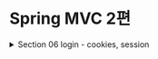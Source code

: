 # Spring MVC 2편

<details>
<summary>Section 06 login - cookies, session</summary>
<div markdown="1">

## 로그인 요구 사항
- ![img.png](img.png)
- ![img_1.png](img_1.png)
- ![img_2.png](img_2.png)

## 프로젝트 생성
- 도메인이 가장 중요하다!
- 도메인 = 화면, UI, 기술 인프라 등등의 영역을 제외한 시스템이 구현해야 하는 핵심 비즈니스 업무 영역을 말한다.
- 향후 web을 다른 기술로 바꾸어도 (api로 바꾸더라도, ssr로 바꾸더라도) 도메인은 그대로 유지될 수 있어야 한다.
- 그러기 위해서 중요한 것은 단방향 의존관계 설정이다. (단방향으로 흘러가도록 설계해야 잘 설계한 것)
- web은 domain을 알고있지만 domain은 web을 모르도록 설계해야 한다. 
- 이것을 web은 domain을 의존하지만 domain은 web을 의존하지 않는다고 표현한다.

## 홈화면 개발 및 회원 가입 개발
#### HomeController - home()수정
```java
@GetMapping("/")
public String home() {
 return "home";
}
```

#### templates/home.html
```html
<!DOCTYPE HTML>
<html xmlns:th="http://www.thymeleaf.org">
<head>
    <meta charset="utf-8">
    <link th:href="@{/css/bootstrap.min.css}"
          href="css/bootstrap.min.css" rel="stylesheet">
</head>
<body>
<div class="container" style="max-width: 600px">
    <div class="py-5 text-center">
        <h2>홈 화면</h2>
    </div>
    <div class="row">
        <div class="col">
            <button class="w-100 btn btn-secondary btn-lg" type="button"
                    th:onclick="|location.href='@{/members/add}'|">
                회원 가입
            </button>
        </div>
        <div class="col">
            <button class="w-100 btn btn-dark btn-lg"
                    onclick="location.href='items.html'"
                    th:onclick="|location.href='@{/login}'|" type="button">
                로그인
            </button>
        </div>
    </div>
    <hr class="my-4">
</div> <!-- /container -->
</body>
</html>

```

#### Member
```java
package hello.login.domain.member;
import lombok.Data;
import javax.validation.constraints.NotEmpty;
@Data
public class Member {
    private Long id;
    @NotEmpty
    private String loginId; //로그인 ID
    @NotEmpty
    private String name; //사용자 이름
    @NotEmpty
    private String password;
}
```
#### MemberRepository
```java
package hello.login.domain.member;
import lombok.extern.slf4j.Slf4j;
import org.springframework.stereotype.Repository;
import java.util.*;
/**
 * 동시성 문제가 고려되어 있지 않음, 실무에서는 ConcurrentHashMap, AtomicLong 사용 고려
 */
@Slf4j
@Repository
public class MemberRepository {
    private static Map<Long, Member> store = new HashMap<>(); //static 사용
    private static long sequence = 0L; //static 사용
    public Member save(Member member) {
        member.setId(++sequence);
        log.info("save: member={}", member);
        store.put(member.getId(), member);
        return member;
    }
    public Member findById(Long id) {
        return store.get(id);
    }
    public Optional<Member> findByLoginId(String loginId) {
        return findAll().stream()
                .filter(m -> m.getLoginId().equals(loginId))
                .findFirst();
    }
    public List<Member> findAll() {
        return new ArrayList<>(store.values());
    }
    public void clearStore() {
        store.clear();
    }
}
```

#### MemberController
```java
package hello.login.web.member;
import hello.login.domain.member.Member;
import hello.login.domain.member.MemberRepository;
import lombok.RequiredArgsConstructor;
import org.springframework.stereotype.Controller;
import org.springframework.validation.BindingResult;
import org.springframework.web.bind.annotation.GetMapping;
import org.springframework.web.bind.annotation.ModelAttribute;
import org.springframework.web.bind.annotation.PostMapping;
import org.springframework.web.bind.annotation.RequestMapping;
import javax.validation.Valid;
@Controller
@RequiredArgsConstructor
@RequestMapping("/members")
public class MemberController {
    private final MemberRepository memberRepository;
    @GetMapping("/add")
    public String addForm(@ModelAttribute("member") Member member) {
        return "members/addMemberForm";
    }
    @PostMapping("/add")
    public String save(@Valid @ModelAttribute Member member, BindingResult
            result) {
        if (result.hasErrors()) {
            return "members/addMemberForm";
        }
        memberRepository.save(member);
        return "redirect:/";
    }
}
```

#### 회원 가입 뷰 템플릿

```html
<!DOCTYPE HTML>
<html xmlns:th="http://www.thymeleaf.org">
<head>
    <meta charset="utf-8">
    <link th:href="@{/css/bootstrap.min.css}"
          href="../css/bootstrap.min.css" rel="stylesheet">
    <style>
 .container {
 max-width: 560px;
 }
 .field-error {
 border-color: #dc3545;
 color: #dc3545;
 }
 </style>
</head>
<body>
<div class="container">
    <div class="py-5 text-center">
        <h2>회원 가입</h2>
    </div>
    <h4 class="mb-3">회원 정보 입력</h4>
    <form action="" th:action th:object="${member}" method="post">
        <div th:if="${#fields.hasGlobalErrors()}">
            <p class="field-error" th:each="err : ${#fields.globalErrors()}"
               th:text="${err}">전체 오류 메시지</p>
        </div>
        <div>
            <label for="loginId">로그인 ID</label>
            <input type="text" id="loginId" th:field="*{loginId}" class="formcontrol"
                   th:errorclass="field-error">
            <div class="field-error" th:errors="*{loginId}" />
        </div>
        <div>
            <label for="password">비밀번호</label>
            <input type="password" id="password" th:field="*{password}"
                   class="form-control"
                   th:errorclass="field-error">
            <div class="field-error" th:errors="*{password}" />
        </div>
        <div>
            <label for="name">이름</label>
            <input type="text" id="name" th:field="*{name}" class="formcontrol"
                   th:errorclass="field-error">
            <div class="field-error" th:errors="*{name}" />
        </div>
        <hr class="my-4">
        <div class="row">
            <div class="col">
                <button class="w-100 btn btn-primary btn-lg" type="submit">회원
                    가입</button>
            </div>
            <div class="col">
                <button class="w-100 btn btn-secondary btn-lg"
                        onclick="location.href='items.html'"
                        th:onclick="|location.href='@{/}'|"
                        type="button">취소</button>
            </div>
        </div>
    </form>
</div> <!-- /container -->
</body>
</html>

```

## 로그인 개발

#### LoginService
```java
package hello.login.domain.login;

import hello.login.domain.member.Member;
import hello.login.domain.member.MemberRepository;
import lombok.RequiredArgsConstructor;
import org.springframework.stereotype.Service;

import java.util.Optional;

@Service
@RequiredArgsConstructor
public class LoginService {

    private final MemberRepository memberRepository;

    /**
     *
     * @param loginId
     * @param password
     * @return null -> 로그인 실패
     */
    public Member login(String loginId, String password) {
        return memberRepository.findByLoginId(loginId)
                .filter(m -> m.getPassword().equals(password))
                .orElse(null);
    }
}

```

#### LoginForm
```java
package hello.login.web.login;

import lombok.Data;

import javax.validation.constraints.NotEmpty;

@Data
public class LoginForm {

    @NotEmpty
    private String loginId;

    @NotEmpty
    private String password;

}

```
#### LoginController

```java
package hello.login.web.login;

import hello.login.domain.login.LoginService;
import hello.login.domain.member.Member;
import lombok.RequiredArgsConstructor;
import lombok.extern.slf4j.Slf4j;
import org.springframework.stereotype.Controller;
import org.springframework.validation.BindingResult;
import org.springframework.web.bind.annotation.GetMapping;
import org.springframework.web.bind.annotation.ModelAttribute;
import org.springframework.web.bind.annotation.PostMapping;

import javax.validation.Valid;

@Slf4j
@Controller
@RequiredArgsConstructor
public class LoginController {

    private final LoginService loginService;

    @GetMapping("/login")
    public String loginForm(@ModelAttribute("loginForm") LoginForm form) {
        return "login/loginForm";
    }

    @PostMapping("/login")
    public String login(@Valid @ModelAttribute LoginForm form, BindingResult bindingResult) {
        if (bindingResult.hasErrors()) {
            return "login/loginForm";
        }
        Member loginMember = loginService.login(form.getLoginId(), form.getPassword());

        if (loginMember == null) {
            bindingResult.reject("loginFail", "아이디 또는 비밀번호가 맞지 않습니다.");
            return "login/loginForm";
        }

        //로그인 성공 처리 TODO
        return "redirect:/";
    }

}

```

#### 로그인 폼 뷰 템플릿
```html
<!DOCTYPE HTML>
<html xmlns:th="http://www.thymeleaf.org">
<head>
    <meta charset="utf-8">
    <link th:href="@{/css/bootstrap.min.css}"
          href="../css/bootstrap.min.css" rel="stylesheet">
    <style>
 .container {
 max-width: 560px;
 }
 .field-error {
 border-color: #dc3545;
 color: #dc3545;
 }
 </style>
</head>
<body>
<div class="container">
    <div class="py-5 text-center">
        <h2>로그인</h2>
    </div>
    <form action="item.html" th:action th:object="${loginForm}" method="post">
        <div th:if="${#fields.hasGlobalErrors()}">
            <p class="field-error" th:each="err : ${#fields.globalErrors()}"
               th:text="${err}">전체 오류 메시지</p>
        </div>
        <div>
            <label for="loginId">로그인 ID</label>
            <input type="text" id="loginId" th:field="*{loginId}" class="formcontrol"
                   th:errorclass="field-error">
            <div class="field-error" th:errors="*{loginId}" />
        </div>
        <div>
            <label for="password">비밀번호</label>
            <input type="password" id="password" th:field="*{password}"
                   class="form-control"
                   th:errorclass="field-error">
            <div class="field-error" th:errors="*{password}" />
        </div>
        <hr class="my-4">
        <div class="row">
            <div class="col">
                <button class="w-100 btn btn-primary btn-lg" type="submit">
                    로그인</button>
            </div>
            <div class="col">
                <button class="w-100 btn btn-secondary btn-lg"
                        onclick="location.href='items.html'"
                        th:onclick="|location.href='@{/}'|"
                        type="button">취소</button>
            </div>
        </div>
    </form>
</div> <!-- /container -->
</body>
</html>
```

## 로그인 처리하기 - 쿠키 사용
- 쿠키를 사용해서 로그인, 로그아웃 기능을 구현해보자
- 로그인의 상태를 어떻게 유지할 수 있을까?
- 쿼리 파라미터를 계속 유지하면서 보낼 수도 있겠지만 매우 어렵고 번거로운 작업이다.
- 쿠키를 사용해보자

### 쿠키
- 서버에서 로그인에 성공하면 HTTP 응답에 쿠키를 담아서 브라우저에 전달하자.
- 그러면 브라우저는 앞으로 해당 쿠키를 지속해서 보내준다.
- ![img_3.png](img_3.png)
- ![img_4.png](img_4.png)
- 쿠키에는 영속 쿠키와 세션 쿠키가 있다.
  - 영속 쿠기: 만료 날짜를 입력하면 해당 날짜까지 유지
  - 세션 쿠키: 만료 날짜를 생략하면 브라우저 종료시 까지만 유지
- 우리는 브라우저 종료 시 로그아웃이 되길 기대함으로, 우리에게 필요한 것은 세션 쿠키이다.

#### LoginController - login()
- 로그인 성공 시 세션 쿠키를 생성하자.
```java
@PostMapping("/login")
public String login(@Valid @ModelAttribute LoginForm form, BindingResult
        bindingResult, HttpServletResponse response) {
        if (bindingResult.hasErrors()) {
            return "login/loginForm";
        }
        Member loginMember = loginService.login(form.getLoginId(),
        form.getPassword());
        log.info("login? {}", loginMember);
        if (loginMember == null) {
            bindingResult.reject("loginFail", "아이디 또는 비밀번호가 맞지 않습니다.");
            return "login/loginForm";
        }
        //로그인 성공 처리
        //쿠키에 시간 정보를 주지 않으면 세션 쿠키(브라우저 종료시 모두 종료)
        Cookie idCookie = new Cookie("memberId",
        String.valueOf(loginMember.getId()));
        response.addCookie(idCookie);
        return "redirect:/";
}

```
- 로그인에 성공하면 쿠키를 생성하고 HttpServletResponse에 싣는다.
- 쿠키 이름은 memberId이고, 값은 회원의 id를 담아둔다. 
- 웹 브라우저는 종료 전까지 회원의 id를 서버에 계속 보내줄 것이다.

#### 홈 - 로그인 처리
```java
package hello.login.web;
import hello.login.domain.member.Member;
import hello.login.domain.member.MemberRepository;
import lombok.RequiredArgsConstructor;
import lombok.extern.slf4j.Slf4j;
import org.springframework.stereotype.Controller;
import org.springframework.ui.Model;
import org.springframework.web.bind.annotation.CookieValue;
import org.springframework.web.bind.annotation.GetMapping;
@Slf4j
@Controller
@RequiredArgsConstructor
public class HomeController {

  private final MemberRepository memberRepository;
  // @GetMapping("/")
  public String home() {
    return "home";
  }
  @GetMapping("/")
  public String homeLogin(
          @CookieValue(name = "memberId", required = false) Long memberId,
          Model model) {
    if (memberId == null) {
      return "home";
    }
    //로그인
    Member loginMember = memberRepository.findById(memberId);
    if (loginMember == null) {
      return "home";
    }
    model.addAttribute("member", loginMember);
    return "loginHome";
  }
}
```
- @CookieValue를 사용하여 편리하게 쿠키를 조회할 수 있다.
- 로그인 하지 않은 사용자도 홈에 접근할 수 있기 때문에 required = false를 적용
- 로그인 쿠키가 없는 사용자는 기존 home으로 보낸다.
- 추가로 로그인 쿠키가 있어도 회원이 없으면 home으로 보낸다.
- 로그인 쿠키(memberId)가 있는 사용자는 로그인 사용자 전용 홈 화면인 loginHome으로 보낸다.
- 추가로 홈 화면에 회원 관련 정보도 출력해야 해서 member 데이터도 모델에 담아서 전달한다.

#### 홈 - 로그인 사용자 전용
```html
<!DOCTYPE HTML>
<html xmlns:th="http://www.thymeleaf.org">
<head>
  <meta charset="utf-8">
  <link th:href="@{/css/bootstrap.min.css}"
        href="../css/bootstrap.min.css" rel="stylesheet">
</head>
<body>
<div class="container" style="max-width: 600px">
  <div class="py-5 text-center">
    <h2>홈 화면</h2>
  </div>
  <h4 class="mb-3" th:text="|로그인: ${member.name}|">로그인 사용자 이름</h4>
  <hr class="my-4">
  <div class="row">
    <div class="col">
      <button class="w-100 btn btn-secondary btn-lg" type="button"
              th:onclick="|location.href='@{/items}'|">
        상품 관리
      </button>
    </div>
    <div class="col">
      <form th:action="@{/logout}" method="post">
        <button class="w-100 btn btn-dark btn-lg" type="submit">
          로그아웃
        </button>
      </form>
    </div>
  </div>
  <hr class="my-4">
</div> <!-- /container -->
</body>
</html>
```
- 로그인에 성공한 사용자 이름을 출력한다.
- 상품 관리, 로그아웃 버튼을 노출한다.

## 로그아웃 기능
- 이번에는 로그아웃 기능을 만들어보자.
- 로그아웃 방법은 다음과 같다.
- 세션 쿠키 임으로 웹 브라우저 종료
- 서버에서 해당 쿠키의 종료 날짜를 0으로 지정

#### LoginController - logout 기능 추가

```java
@PostMapping("/logout")
public String logout(HttpServletResponse response) {
 expireCookie(response, "memberId");
 return "redirect:/";
}
private void expireCookie(HttpServletResponse response, String cookieName) {
 Cookie cookie = new Cookie(cookieName, null);
 cookie.setMaxAge(0);
 response.addCookie(cookie);
}
```
- 로그아웃도 응답 쿠키를 생성하는데 Max-Age=0임을 확인할 수 있다.
- 해당 쿠키는 즉시 종료된다.

## 쿠키와 보안 문제
- 쿠키를 사용해서 로그인 ID를 전달해 로그인을 유지할 수 있었다.
- 그런데 여기에는 심각한 보안 문제가 있다.
  - 쿠키 값은 임의로 변경할 수 있다.
    - 클라이언트가 쿠키를 강제로 변경하면 다른 사용자가 된다.
    - 실제 웹 브라우저 개발자 모드 Cookie 변경을 할 수있음
  - 쿠키에 보관된 정보는 훔쳐갈 수 있다.
    - 만약 쿠키에 개인정보나, 신용카드 정보가 있다면?
    - 이 정보가 웹 브라우저에도 보관되고, 네트워크 요청마다 계속 클라이언트에서 서버로 전달된다.
    - 쿠키의 정보는 로컬 PC에서 털릴 수도 있고, 네트워크 전송 구간에서 털릴 수도 있다.
  - 해커가 쿠키를 한번 훔쳐가면 평생 사용할 수 있다.
    - 훔쳐간 쿠키로 악의적인 요청을 계속 시도할 수 있다.

## 대안
- 쿠키에 중요한 값을 노출하지 않고, 사용자 별로 예측 불가능한 임의의 토큰(랜덤 값)을 노출하고 서버에서 토큰과 사용자 id를 매핑해서 인식한다.
- 그리고 서버에서 토큰을 관리한다.
- 토큰은 해커가 임의의 값을 넣어도 찾을 수 없도록 예상 불가능 해야 한다.
- 해커가 토큰을 털어가도 시간이 지나면 사용할 수 없도록 서버에서 해당 토큰의 만료시간을 짧게 (예: 30분) 유지한다.
- 또는 해킹이 의심되는 경우 서버에서 해당 토큰을 강제로 제거하면 된다.

## 로그인 처리하기 - 세션 동작 방식
- 목표
  - 앞서 쿠키에 중요한 정보를 보관하는 방법은 여러가지 보안 이슈가 있었다.
  - 이 문제를 해결하려면 결국 중요한 정보를 모두 서버에 저장해야 한다.
  - 그리고 클라이언트와 서버는 추정 불가능한 임의의 식별자 값으로 연결해야 한다.
  - 이렇게 서버에 중요한 정보를 보관하고 연결을 유지하는 방법을 세션이라 한다.

#### 세션의 동작 방식

#### 로그인
- ![img_5.png](img_5.png)
- 사용자가 loginId, password 정보를 전달하면 서버에서 해당 사용자가 맞는지 확인한다.
#### 세션 생성
- ![img_6.png](img_6.png)
- 세션 ID를 생성하는데, 추정 불가능해야 한다.
  - UUID는 추정이 불가능하다.
    - Cookie: mySessionId=zz0101xx-bab9-4b92-9b32-dadb280f4b61
  - 생성된 세션 ID와 세션에 보관할 값 memberA를 서버의 세션 저장소에 보관한다.
#### 세션 ID를 응답 쿠키로 전달
- ![img_7.png](img_7.png)
- 클라이언트와 서버는 결국 쿠키로 연결 된다.
- 서버는 클라이언트에 mySessionId라는 이름으로 세션 ID만 쿠키에 담아 전달한다.
- 클라이언트는 쿠키 저장소에 mySessionId 쿠키를 보관한다.
#### 중요
- 여기서 중요한 포인트는 회원과 관련된 정보는 전혀 클라이언트에게 전달하지 않는다는 것이다.
- 오직 추정 불가능한 세션 ID만 쿠키를 통해 클라이언트에 전달한다.
#### 클라이언트 요청
- ![img_8.png](img_8.png)
- 클라이언트는 요청시 항상 mySessionId 쿠키를 전달한다.
- 서버에서는 클라이언트가 전달한 mySessionId 쿠키 정보로 세션 저장소를 조회해서 로그인 시 보관한 세션 정보를 사용한다.

## 정리
- 세션을 사용해서 서버에서 중요한 정보를 관리하게 되었다. 
- 덕분에 다음과 같은 보안 문제들을 해결할 수 있다.
  - 쿠키 값을 변조 -> 예상 불가능한 복잡한 세션 ID를 사용한다.
  - 쿠키에 보관하는 정보는 클라이언트 해킹 시 털릴 가능성이 있다. -> 세션 Id가 털려도 여기에는 중요한 정보가 없다.
  - 쿠키 탈취 후 사용 -> 해커가 토큰을 털어가도 시간이 지나면 사용할 수 없도록 서버에서 세션의 만료 시간을 짧게 유지한다.
    - 또는 해킹이 의심되는 경우 서버에서 해당 세션을 강제로 제거할 수 있다

## 로그인 처리하기 - 세션 직접 만들기
- 세션을 직접 개발해서 적용해보자
- 세션 관리는 크게 다음 3가지 기능을 제공하면 된다.
  - 세션 생성
    - sessionId 생성(임의의 추정 불가능한 랜덤 값)
    - 세션 저장소에 sessionId와 보관할 값 저장
    - sessionId로 응답 쿠키를 생성해서 클라이언트에 전달
  - 세션 조회
    - 클라이언트가 요청한 sessionId 쿠키의 값으로, 세션 저장소에 보관한 값 조회
  - 세션 만료
    - 클라이언트가 요청한 sessionId 쿠키의 값으로 세션 저장소에 보관한 sessionId와 값 제거

#### SessionManager - 세션 관리
```java
package hello.login.web.session;
import org.springframework.stereotype.Component;
import javax.servlet.http.Cookie;
import javax.servlet.http.HttpServletRequest;
import javax.servlet.http.HttpServletResponse;
import java.util.Arrays;
import java.util.Map;
import java.util.UUID;
import java.util.concurrent.ConcurrentHashMap;
/**
 * 세션 관리
 */
@Component
public class SessionManager {
  public static final String SESSION_COOKIE_NAME = "mySessionId";
  private Map<String, Object> sessionStore = new ConcurrentHashMap<>();
  /**
   * 세션 생성
   */
  public void createSession(Object value, HttpServletResponse response) {
    //세션 id를 생성하고, 값을 세션에 저장
    String sessionId = UUID.randomUUID().toString();
    sessionStore.put(sessionId, value);
    //쿠키 생성
    Cookie mySessionCookie = new Cookie(SESSION_COOKIE_NAME, sessionId);
    response.addCookie(mySessionCookie);
  }
  /**
   * 세션 조회
   */
  public Object getSession(HttpServletRequest request) {
    Cookie sessionCookie = findCookie(request, SESSION_COOKIE_NAME);
    if (sessionCookie == null) {
      return null;
    }
    return sessionStore.get(sessionCookie.getValue());
  }
  /**
   * 세션 만료
   */
  public void expire(HttpServletRequest request) {
    Cookie sessionCookie = findCookie(request, SESSION_COOKIE_NAME);
    if (sessionCookie != null) {
      sessionStore.remove(sessionCookie.getValue());
    }
  }
  private Cookie findCookie(HttpServletRequest request, String cookieName) {
    if (request.getCookies() == null) {
      return null;
    }
    return Arrays.stream(request.getCookies())
            .filter(cookie -> cookie.getName().equals(cookieName))
            .findAny()
            .orElse(null);
  }
}
```


#### SessionManagerTest - 테스트

```java
package hello.login.web.session;
import hello.login.domain.member.Member;
import org.junit.jupiter.api.Test;
import org.springframework.mock.web.MockHttpServletRequest;
import org.springframework.mock.web.MockHttpServletResponse;
import static org.assertj.core.api.Assertions.assertThat;
class SessionManagerTest {
  SessionManager sessionManager = new SessionManager();
  @Test
  void sessionTest() {
    //세션 생성
    MockHttpServletResponse response = new MockHttpServletResponse();
    Member member = new Member();
    sessionManager.createSession(member, response);
    //요청에 응답 쿠키 저장
    MockHttpServletRequest request = new MockHttpServletRequest();
    request.setCookies(response.getCookies());
    //세션 조회
    Object result = sessionManager.getSession(request);
    assertThat(result).isEqualTo(member);
    //세션 만료
    sessionManager.expire(request);
    Object expired = sessionManager.getSession(request);
    assertThat(expired).isNull();
  }
}
```

## 로그인 처리하기 - 직접 만든 세션 적용
- 지금까지 개발한 세션 관리 기능을 실제 웹 애플리케이션에 적용해보자

#### LoginController - loginV2()
```java
@PostMapping("/login")
public String loginV2(@Valid @ModelAttribute LoginForm form, BindingResult 
bindingResult, HttpServletResponse response) {
    if (bindingResult.hasErrors()) {
        return "login/loginForm";
    }
    Member loginMember = loginService.login(form.getLoginId(),
    form.getPassword());
    log.info("login? {}", loginMember);
    if (loginMember == null) {
        bindingResult.reject("loginFail", "아이디 또는 비밀번호가 맞지 않습니다.");
        return "login/loginForm";
    }
    //로그인 성공 처리
    //세션 관리자를 통해 세션을 생성하고, 회원 데이터 보관
    sessionManager.createSession(loginMember, response);
    return "redirect:/";
}
```

#### HomeController - homeLoginV2()
```java
@GetMapping("/")
public String homeLoginV2(HttpServletRequest request, Model model) {
 //세션 관리자에 저장된 회원 정보 조회
 Member member = (Member)sessionManager.getSession(request);
 if (member == null) {
 return "home";
 }
 //로그인
 model.addAttribute("member", member);
 return "loginHome";
}
```
- 세션 관리자에서 저장된 회원 정보를 조회하도록 했다.
- 만약 회원 정보가 없으면, 쿠키나 세션이 없는 것임으로 로그인 되지 않은 것으로 처리하도록 했다.

### 정리
- 이번 시간에는 세션과 쿠키의 개념을 명확하게 이해하기 위해서 직접 만들어보았다.
- 사실 세션이라는 것이 뭔가 특별한 것이 아니라 단지 쿠키를 사용하는데, 서버에서 데이터를 유지하는 방법일 뿐이라는 것을 이해했을 것이다.
- 그런데 프로젝트마다 이러한 세션 개념을 직접 개발하는 것은 상당히 불편할 것이다. 
- 그래서 서블릿도 세션 개념을 지원한다.
- 이제 직접 만드는 세션 말고, 서블릿이 공식 지원하는 세션을 알아보자.
- 서블릿이 공식 지원한느 세션은 우리가 직접 만든 세션과 동작 방식이 거의 같다.
- 추가로 세션을 일정시간 사용하지 않으면 해당 세션을 삭제하는 기능도 제공한다.

## 로그인 처리하기 - 서블릿 HTTP 세션 1
- 세션이라는 개념은 대부분의 웹 어플리케이션에 필요한 것
- 어쩌면 웹이 등장하면서 부터 나온 문제
- 서블릿은 세션을 위해 HttpSession이라는 기능을 제공하는데, 지금까지 나온 문제들을 해결해준다.
- 우리가 직접 구현한 세션의 개념이 이미 구현되어 있고, 더 잘 구현되어 있다.

### HttpSession 소개
- 서블릿이 제공하는 HttpSession도 결국 우리가 직접 만든 SessionManager와 같은 방식으로 동작한다.
- 서블릿을 통해 HttpSession을 생성하면 다음과 같은 쿠키를 생성한다.
- 쿠키 이름이 JSESSIONID이고, 값은 추정 불가능한 랜덤 값이다.

### HttpSession 사용
- 서블릿이 제공하는 HttpSession을 사용하도록 개발해보자

#### SessionConst
```java
package hello.login.web;
public class SessionConst {
 public static final String LOGIN_MEMBER = "loginMember";
}
```
- HttpSessino에 데이터를 보관하고 조회할 때 같은 이름이 중복 되어 사용됨으로, 상수를 하나 정의했다.

#### LoginController - loginV3()
```java
@PostMapping("/login")
public String loginV3(@Valid @ModelAttribute LoginForm form, BindingResult 
bindingResult, HttpServletRequest request) {
 if (bindingResult.hasErrors()) {
    return "login/loginForm";
 }
 Member loginMember = loginService.login(form.getLoginId(),form.getPassword());
 log.info("login? {}", loginMember);
 if (loginMember == null) {
    bindingResult.reject("loginFail", "아이디 또는 비밀번호가 맞지 않습니다.");
    return "login/loginForm";
 }
 //로그인 성공 처리
 //세션이 있으면 있는 세션 반환, 없으면 신규 세션 생성
 HttpSession session = request.getSession();
 //세션에 로그인 회원 정보 보관
 session.setAttribute(SessionConst.LOGIN_MEMBER, loginMember);
 return "redirect:/";
}
```
- 세션 생성
  - 세션을 생성하려면 request.getSession(create: true)를 사용하면 된다.
  - create 옵션은 default가 true -> 세션이 있으면 기존 세션 반환 없으면 생성 반환
  - create false -> 세션이 있으면 기존 세션 반환 없으면 null 반환
- 세션에 로그인 회원 정보 보관
  - ```session.setAttribute(SessionConst.LOGIN_MEMBER, loginMember);```
  - 세션에 데이터를 보관하는 방법은 request.setAttribute와 유사
  - 하나의 세션에 여러 값을 저장할 수 있다. 

#### LoginController - logoutV3()
```java
@PostMapping("/logout")
public String logoutV3(HttpServletRequest request) {
 //세션을 삭제한다.
 HttpSession session = request.getSession(false);
 if (session != null) {
    session.invalidate();
 }
 return "redirect:/";
}
```
- ```session.invalidate```: 세션을 제거 

#### HomeController - homeLoginV3()
```java
@GetMapping("/")
public String homeLoginV3(HttpServletRequest request, Model model) {
 //세션이 없으면 home
 HttpSession session = request.getSession(false);
 if (session == null) {
    return "home";
 }
 Member loginMember = (Member)
session.getAttribute(SessionConst.LOGIN_MEMBER);
 //세션에 회원 데이터가 없으면 home
 if (loginMember == null) {
    return "home";
 }
 //세션이 유지되면 로그인으로 이동
 model.addAttribute("member", loginMember);
 return "loginHome";
}
```
- ```request.getSession(false)``` false 옵션으로 세션을 생성하지 않도록 하며 조회
- ```session.getAttribute(SessionConst.LOGIN_MEMBER``` 로그인 시점에서 세션에 보관한 회원 객체를 찾는다.


</div>
</details>